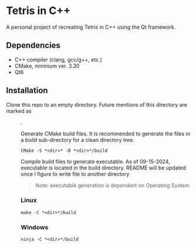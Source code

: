 # Tetris in C++

A personal project of recreating Tetris in C++ using the Qt framework.

## Dependencies

- C++ compiler (clang, gcc/g++, etc.)
- CMake, minimum ver. 3.30
- Qt6

## Installation

Clone this repo to an empty directory. Future mentions of this directory are marked as *<dir>*.

Generate CMake build files. It is recommended to generate the files in a *build* sub-directory for a clean directory tree.

```
CMake -S *<dir>* -B *<dir>*/build 
```

Compile build files to generate executable. As of 09-15-2024, executable is located in the build directory. README will be updated once I figure to write file to another directory

> Note: executable generation is dependent on Operating System

### Linux

```
make -C *<dir>*/build
```

### Windows
<!-- This assumes CMake sets the default compile file on Windows is Ninja. Then again, if they know how to change to Unix Makefiles, they'll be fine. -->
```
ninja -C *<dir>*/build
```
